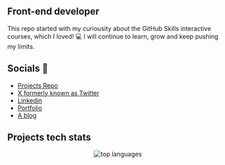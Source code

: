## Front-end developer

This repo started with my curiousity about the GitHub Skills interactive courses, which I loved! :computer:
I will continue to learn, grow and keep pushing my limits.

## Socials :handshake:

- [Projects Repo](https://github.com/webshuriken)
- [X formerly known as Twitter](https://twitter.com/webshuriken)
- [Linkedin](https://www.linkedin.com/in/carlos-e-alford/)
- [Portfolio](https://carlosealford.com)
- [A blog](https://github.com/carlosealford)

## Projects tech stats

<p align="center">
  <img alt="top languages" src="https://github-readme-stats.vercel.app/api/top-langs/?username=carlosealford&&layout=compact&custom_title=Languages" />
</p>